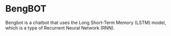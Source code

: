 # BengBOT
Bengbot is a chatbot that uses the Long Short-Term Memory (LSTM) model, which is a type of Recurrent Neural Network (RNN).
